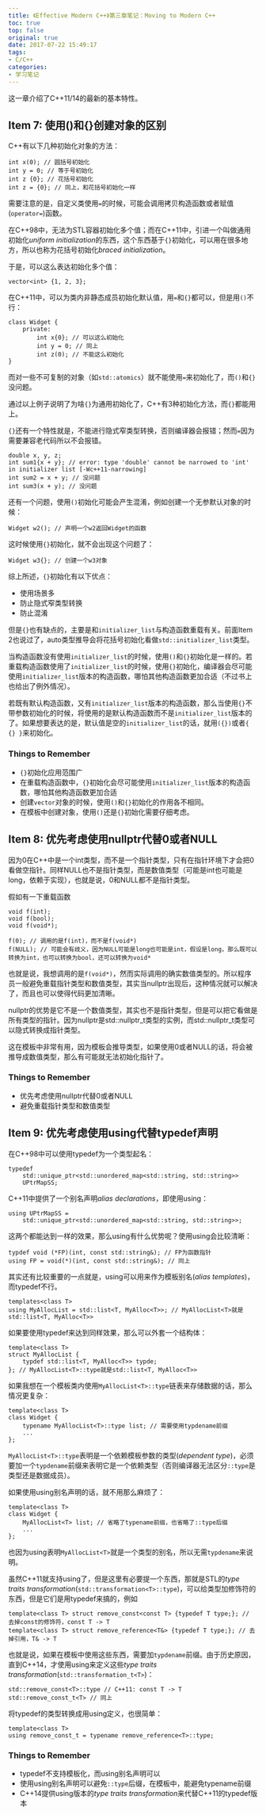 ```yaml
---
title: 《Effective Modern C++》第三章笔记：Moving to Modern C++
toc: true
top: false
original: true
date: 2017-07-22 15:49:17
tags:
- C/C++
categories:
- 学习笔记
---
```

这一章介绍了C++11/14的最新的基本特性。

## Item 7: 使用()和{}创建对象的区别
C++有以下几种初始化对象的方法：

	int x(0); // 圆括号初始化
	int y = 0; // 等于号初始化
	int z {0}; // 花括号初始化
	int z = {0}; // 同上，和花括号初始化一样

需要注意的是，自定义类使用`=`的时候，可能会调用拷贝构造函数或者赋值(`operator=`)函数。

在C++98中，无法为STL容器初始化多个值；而在C++11中，引进一个叫做通用初始化*uniform initialization*的东西，这个东西基于`{}`初始化，可以用在很多地方，所以也称为花括号初始化*braced initialization*。

于是，可以这么表达初始化多个值：

	vector<int> {1, 2, 3};

在C++11中，可以为类内非静态成员初始化默认值，用`=`和`{}`都可以，但是用`()`不行：

	class Widget {
		private:
			int x{0}; // 可以这么初始化
			int y = 0; // 同上
			int z(0); // 不能这么初始化
	}

而对一些不可复制的对象（如`std::atomics`）就不能使用`=`来初始化了，而`()`和`{}`没问题。

通过以上例子说明了为啥`{}`为通用初始化了，C++有3种初始化方法，而`{}`都能用上。

`{}`还有一个特性就是，不能进行隐式窄类型转换，否则编译器会报错；然而`=`因为需要兼容老代码所以不会报错。

	double x, y, z;
	int sum1{x + y}; // error: type 'double' cannot be narrowed to 'int' in initializer list [-Wc++11-narrowing]
	int sum2 = x + y; // 没问题
	int sum3(x + y); // 没问题

还有一个问题，使用`()`初始化可能会产生混淆，例如创建一个无参默认对象的时候：

	Widget w2(); // 声明一个w2返回Widget的函数

这时候使用`{}`初始化，就不会出现这个问题了：

	Widget w3{}; // 创建一个w3对象

综上所述，`{}`初始化有以下优点：

- 使用场景多
- 防止隐式窄类型转换
- 防止混淆

但是`{}`也有缺点的，主要是和`initializer_list`与构造函数重载有关。前面Item 2也说过了，auto类型推导会将花括号初始化看做`std::initializer_list`类型。

当构造函数没有使用`initializer_list`的时候，使用`()`和`{}`初始化是一样的。若重载构造函数使用了`initializer_list`的时候，使用`{}`初始化，编译器会尽可能使用`initializer_list`版本的构造函数，哪怕其他构造函数更加合适（不过书上也给出了例外情况）。

若既有默认构造函数，又有`initializer_list`版本的构造函数，那么当使用`{}`不带参数初始化的时候，将使用的是默认构造函数而不是`initializer_list`版本的了。如果想要表达的是，默认值是空的`initializer_list`的话，就用`({})`或者`{ {} }`来初始化。

### Things to Remember
- `{}`初始化应用范围广
- 在重载构造函数中，`{}`初始化会尽可能使用`initializer_list`版本的构造函数，哪怕其他构造函数更加合适
- 创建`vector`对象的时候，使用`()`和`{}`初始化的作用各不相同。
- 在模板中创建对象，使用`()`还是`{}`初始化需要仔细考虑。

## Item 8: 优先考虑使用nullptr代替0或者NULL
因为0在C++中是一个int类型，而不是一个指针类型，只有在指针环境下才会把0看做空指针。同样NULL也不是指针类型，而是数值类型（可能是int也可能是long，依赖于实现），也就是说，0和NULL都不是指针类型。

假如有一下重载函数

	void f(int);
	void f(bool);
	void f(void*);

	f(0); // 调用的是f(int)，而不是f(void*)
	f(NULL); // 可能会有歧义，因为NULL可能是long也可能是int，假设是long，那么既可以转换为int，也可以转换为bool，还可以转换为void*

也就是说，我想调用的是`f(void*)`，然而实际调用的确实数值类型的。所以程序员一般避免重载指针类型和数值类型，其实当nullptr出现后，这种情况就可以解决了，而且也可以使得代码更加清晰。

nullptr的优势是它不是一个数值类型，其实也不是指针类型，但是可以把它看做是所有类型的指针。因为nullptr是std::nullptr_t类型的实例，而std::nullptr_t类型可以隐式转换成指针类型。

这在模板中非常有用，因为模板会推导类型，如果使用0或者NULL的话，将会被推导成数值类型，那么有可能就无法初始化指针了。

### Things to Remember
- 优先考虑使用nullptr代替0或者NULL
- 避免重载指针类型和数值类型

## Item 9: 优先考虑使用using代替typedef声明
在C++98中可以使用typedef为一个类型起名：

	typedef
		std::unique_ptr<std::unordered_map<std::string, std::string>>
		UPtrMapSS;

C++11中提供了一个别名声明*alias declarations*，即使用using：

	using UPtrMapSS =
		std::unique_ptr<std::unordered_map<std::string, std::string>>;

这两个都能达到一样的效果，那么using有什么优势呢？使用using会比较清晰：

	typdef void (*FP)(int, const std::string&); // FP为函数指针
	using FP = void(*)(int, const std::string&); // 同上

其实还有比较重要的一点就是，using可以用来作为模板别名(*alias templates*)，而typedef不行。

	templates<class T>
	using MyAllocList = std::list<T, MyAlloc<T>>; // MyAllocList<T>就是std::list<T, MyAlloc<T>>

如果要使用typedef来达到同样效果，那么可以外套一个结构体：

	template<class T>
	struct MyAllocList {
		typdef std::list<T, MyAlloc<T>> typde;
	}; // MyAllocList<T>::type就是std::list<T, MyAlloc<T>>

如果我想在一个模板类内使用`MyAllocList<T>::type`链表来存储数据的话，那么情况更复杂：

	template<class T>
	class Widget {
		typename MyAllocList<T>::type list; // 需要使用typdename前缀
		...
	};

`MyAllocList<T>::type`表明是一个依赖模板参数的类型(*dependent type*)，必须要加一个`typdename`前缀来表明它是一个依赖类型（否则编译器无法区分`::type`是类型还是数据成员）。

如果使用using别名声明的话，就不用那么麻烦了：

	template<class T>
	class Widget {
		MyAllocList<T> list; // 省略了typename前缀，也省略了::type后缀
		...
	};

也因为using表明`MyAllocList<T>`就是一个类型的别名，所以无需`typdename`来说明。

虽然C++11就支持using了，但是这里有必要提一个东西，那就是STL的*type traits transformation*(`std::transformation<T>::type`)，可以给类型加修饰符的东西，但是它们是用typedef来搞的，例如

	template<class T> struct remove_const<const T> {typedef T type;}; // 去掉const的修饰符，const T -> T
	template<class T> struct remove_reference<T&> {typedef T type;}; // 去掉引用，T& -> T

也就是说，如果在模板中使用这些东西，需要加`typdename`前缀。由于历史原因，直到C++14，才使用using来定义这些*type traits transformation*(`std::transformation_t<T>`)：

	std::remove_const<T>::type // C++11: const T -> T
	std::remove_const_t<T> // 同上

将typedef的类型转换成用using定义，也很简单：

	template<class T>
	using remove_const_t = typename remove_reference<T>::type;

### Things to Remember
- typedef不支持模板化，而using别名声明可以
- 使用using别名声明可以避免`::type`后缀，在模板中，能避免typename前缀
- C++14提供using版本的*type traits transformation*来代替C++11的typedef版本


